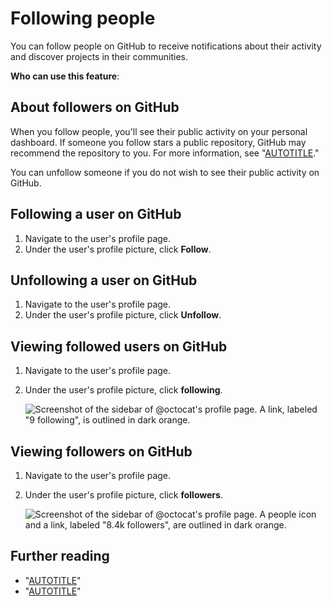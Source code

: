 # Following people

You can follow people on GitHub to receive notifications about their activity and discover projects in their communities.

**Who can use this feature**: 

## About followers on GitHub

When you follow people, you'll see their public activity on your personal dashboard. If someone you follow stars a public repository, GitHub may recommend the repository to you. For more information, see "[AUTOTITLE](/account-and-profile/setting-up-and-managing-your-personal-account-on-github/managing-personal-account-settings/about-your-personal-dashboard#staying-updated-with-activity-from-the-community)."

You can unfollow someone if you do not wish to see their public activity on GitHub.

## Following a user on GitHub

1. Navigate to the user's profile page.
1. Under the user's profile picture, click **Follow**.

## Unfollowing a user on GitHub

1. Navigate to the user's profile page.
1. Under the user's profile picture, click **Unfollow**.

## Viewing followed users on GitHub

1. Navigate to the user's profile page.
1. Under the user's profile picture, click **following**.

   ![Screenshot of the sidebar of @octocat's profile page. A link, labeled "9 following", is outlined in dark orange.](/assets/images/help/profile/user-profile-following.png)

## Viewing followers on GitHub

1. Navigate to the user's profile page.
1. Under the user's profile picture, click **followers**.

   ![Screenshot of the sidebar of @octocat's profile page. A people icon and a link, labeled "8.4k followers", are outlined in dark orange.](/assets/images/help/profile/user-profile-followers.png)

## Further reading

- "[AUTOTITLE](/get-started/exploring-projects-on-github/saving-repositories-with-stars)"
- "[AUTOTITLE](/get-started/exploring-projects-on-github/finding-ways-to-contribute-to-open-source-on-github)"
